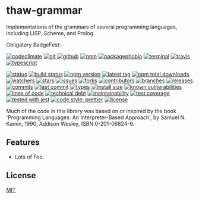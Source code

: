 # thaw-grammar
Implementations of the grammars of several programming languages, including LISP, Scheme, and Prolog.

Obligatory BadgeFest:

[![codeclimate][codeclimate-badge-image]][codeclimate-url]
[![git][git-badge-image]][git-url]
[![github][github-badge-image]][github-url]
[![npm][npm-badge-image]][npm-url]
[![packagephobia][packagephobia-badge-image]][packagephobia-url]
[![terminal][terminal-badge-image]][terminal-url]
[![travis][travis-badge-image]][travis-url]
[![typescript][typescript-badge-image]][typescript-url]

[![status][status-badge-image]][status-url]
[![build status][build-status-badge-image]][build-status-url]
[![npm version][npm-version-badge-image]][npm-version-url]
[![latest tag][latest-tag-badge-image]][latest-tag-url]
[![npm total downloads][npm-total-downloads-badge-image]][npm-total-downloads-url]
[![watchers][watchers-badge-image]][watchers-url]
[![stars][stars-badge-image]][stars-url]
[![issues][issues-badge-image]][issues-url]
[![forks][forks-badge-image]][forks-url]
[![contributors][contributors-badge-image]][contributors-url]
[![branches][branches-badge-image]][branches-url]
[![releases][releases-badge-image]][releases-url]
[![commits][commits-badge-image]][commits-url]
[![last commit][last-commit-badge-image]][last-commit-url]
[![types][types-badge-image]][types-url]
[![install size][install-size-badge-image]][install-size-url]
[![known vulnerabilities][known-vulnerabilities-badge-image]][known-vulnerabilities-url]
[![lines of code][lines-of-code-badge-image]][lines-of-code-url]
[![technical debt][technical-debt-badge-image]][technical-debt-url]
[![maintainability][maintainability-badge-image]][maintainability-url]
[![test coverage][test-coverage-badge-image]][test-coverage-url]
[![tested with jest][jest-badge-image]][jest-url]
[![code style: prettier][prettier-badge-image]][prettier-url]
[![license][license-badge-image]][license-url]

Much of the code in this library was based on or inspired by the book 'Programming Languages: An Interpreter-Based Approach', by Samuel N. Kamin, 1990, Addison Wesley, ISBN 0-201-06824-9.

## Features

- Lots of Foo.

## License
[MIT](https://choosealicense.com/licenses/mit/)

[codeclimate-badge-image]: https://badgen.net/badge/icon/codeclimate?icon=codeclimate&label
[codeclimate-url]: https://codeclimate.com
[git-badge-image]: https://badgen.net/badge/icon/git?icon=git&label
[git-url]: https://git-scm.com
[github-badge-image]: https://badgen.net/badge/icon/github?icon=github&label
[github-url]: https://github.com
[npm-badge-image]: https://badgen.net/badge/icon/npm?icon=npm&label
[npm-url]: https://npmjs.com
[packagephobia-badge-image]: https://badgen.net/badge/icon/packagephobia?icon=packagephobia&label
[packagephobia-url]: https://packagephobia.com/
[terminal-badge-image]: https://badgen.net/badge/icon/terminal?icon=terminal&label
[terminal-url]: https://en.wikipedia.org/wiki/History_of_Unix
[travis-badge-image]: https://badgen.net/badge/icon/travis?icon=travis&label
[travis-url]: https://travis-ci.com
[typescript-badge-image]: https://badgen.net/badge/icon/typescript?icon=typescript&label
[typescript-url]: https://www.typescriptlang.org

[status-badge-image]: https://badgen.net/github/status/tom-weatherhead/thaw-grammar
[status-url]: https://badgen.net/github/status/tom-weatherhead/thaw-grammar
[build-status-badge-image]: https://secure.travis-ci.org/tom-weatherhead/thaw-grammar.svg
[build-status-url]: https://travis-ci.org/tom-weatherhead/thaw-grammar
[npm-version-badge-image]: https://img.shields.io/npm/v/thaw-grammar.svg
[npm-version-url]: https://www.npmjs.com/package/thaw-grammar
[latest-tag-badge-image]: https://badgen.net/github/tag/tom-weatherhead/thaw-grammar
[latest-tag-url]: https://github.com/tom-weatherhead/thaw-grammar/tags
[npm-total-downloads-badge-image]: https://img.shields.io/npm/dt/thaw-grammar.svg
[npm-total-downloads-url]: https://www.npmjs.com/package/thaw-grammar
[watchers-badge-image]: https://badgen.net/github/watchers/tom-weatherhead/thaw-grammar
[watchers-url]: https://github.com/tom-weatherhead/thaw-grammar/watchers
[stars-badge-image]: https://badgen.net/github/stars/tom-weatherhead/thaw-grammar
[stars-url]: https://github.com/tom-weatherhead/thaw-grammar/stargazers
[issues-badge-image]: https://badgen.net/github/issues/tom-weatherhead/thaw-grammar
[issues-url]: https://github.com/tom-weatherhead/thaw-grammar/issues
[forks-badge-image]: https://badgen.net/github/forks/tom-weatherhead/thaw-grammar
[forks-url]: https://github.com/tom-weatherhead/thaw-grammar/network/members
[contributors-badge-image]: https://badgen.net/github/contributors/tom-weatherhead/thaw-grammar
[contributors-url]: https://github.com/tom-weatherhead/thaw-grammar/graphs/contributors
[branches-badge-image]: https://badgen.net/github/branches/tom-weatherhead/thaw-grammar
[branches-url]: https://github.com/tom-weatherhead/thaw-grammar/branches
[releases-badge-image]: https://badgen.net/github/releases/tom-weatherhead/thaw-grammar
[releases-url]: https://github.com/tom-weatherhead/thaw-grammar/releases
[commits-badge-image]: https://badgen.net/github/commits/tom-weatherhead/thaw-grammar
[commits-url]: https://github.com/tom-weatherhead/thaw-grammar/commits/master
[last-commit-badge-image]: https://badgen.net/github/last-commit/tom-weatherhead/thaw-grammar
[last-commit-url]: https://github.com/tom-weatherhead/thaw-grammar
[types-badge-image]: https://badgen.net/npm/types/thaw-grammar
[types-url]: https://badgen.net/npm/types/thaw-grammar
[install-size-badge-image]: https://badgen.net/packagephobia/install/thaw-grammar
[install-size-url]: https://badgen.net/packagephobia/install/thaw-grammar
[known-vulnerabilities-badge-image]: https://snyk.io/test/github/tom-weatherhead/thaw-grammar/badge.svg?targetFile=package.json&package-lock.json
[known-vulnerabilities-url]: https://snyk.io/test/github/tom-weatherhead/thaw-grammar?targetFile=package.json&package-lock.json
[lines-of-code-badge-image]: https://badgen.net/codeclimate/loc/tom-weatherhead/thaw-grammar
[lines-of-code-url]: https://badgen.net/codeclimate/loc/tom-weatherhead/thaw-grammar
[technical-debt-badge-image]: https://badgen.net/codeclimate/tech-debt/tom-weatherhead/thaw-grammar
[technical-debt-url]: https://badgen.net/codeclimate/tech-debt/tom-weatherhead/thaw-grammar
[maintainability-badge-image]: https://api.codeclimate.com/v1/badges/a5eb95066763b9a9163b/maintainability
[maintainability-url]: https://codeclimate.com/github/tom-weatherhead/thaw-grammar/maintainability
[test-coverage-badge-image]: https://api.codeclimate.com/v1/badges/a5eb95066763b9a9163b/test_coverage
[test-coverage-url]: https://codeclimate.com/github/tom-weatherhead/thaw-grammar/test_coverage
[jest-badge-image]: https://img.shields.io/badge/tested_with-jest-99424f.svg
[jest-url]: https://github.com/facebook/jest
[prettier-badge-image]: https://img.shields.io/badge/code_style-prettier-ff69b4.svg?style=flat-square
[prettier-url]: https://github.com/prettier/prettier
[license-badge-image]: https://img.shields.io/github/license/mashape/apistatus.svg
[license-url]: https://github.com/tom-weatherhead/thaw-grammar/blob/master/LICENSE

